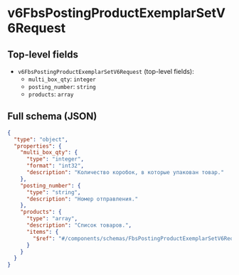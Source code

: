 # v6FbsPostingProductExemplarSetV6Request

## Top-level fields
- `v6FbsPostingProductExemplarSetV6Request` (top-level fields):
  - `multi_box_qty`: `integer`
  - `posting_number`: `string`
  - `products`: `array`

## Full schema (JSON)
```json
{
  "type": "object",
  "properties": {
    "multi_box_qty": {
      "type": "integer",
      "format": "int32",
      "description": "Количество коробок, в которые упакован товар."
    },
    "posting_number": {
      "type": "string",
      "description": "Номер отправления."
    },
    "products": {
      "type": "array",
      "description": "Список товаров.",
      "items": {
        "$ref": "#/components/schemas/FbsPostingProductExemplarSetV6RequestProducts"
      }
    }
  }
}
```
